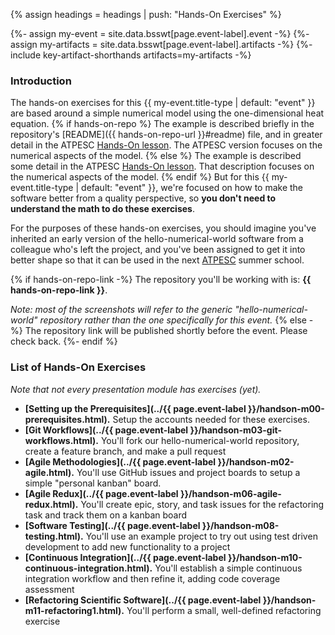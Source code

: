 {% assign headings = headings | push: "Hands-On Exercises" %}

{%- assign my-event = site.data.bsswt[page.event-label].event -%}
{%- assign my-artifacts = site.data.bsswt[page.event-label].artifacts -%}
{%- include key-artifact-shorthands artifacts=my-artifacts -%}

### Introduction

The hands-on exercises for this {{ my-event.title-type | default: "event" }} are based around a simple numerical model using the one-dimensional heat equation.
{% if hands-on-repo %} The example is described briefly in the repository's [README]({{ hands-on-repo-url }}#readme) file, and in greater detail in the ATPESC [Hands-On lesson](https://xsdk-project.github.io/MathPackagesTraining2020/lessons/hand_coded_heat/).  The ATPESC version focuses on the numerical aspects of the model.
{% else %} The example is described some detail in the ATPESC [Hands-On lesson](https://xsdk-project.github.io/MathPackagesTraining2020/lessons/hand_coded_heat/).  That description focuses on the numerical aspects of the model.
{% endif %}
 But for this {{ my-event.title-type | default: "event" }}, we're focused on how to make the software better from a quality perspective, so **you don't need to understand the math to do these exercises**.

For the purposes of these hands-on exercises, you should imagine you've inherited an early version of the hello-numerical-world software from a colleague who's left the project, and you've been assigned to get it into better shape so that it can be used in the next [ATPESC](https://extremecomputingtraining.anl.gov/) summer school.

{% if hands-on-repo-link -%}
The repository you'll be working with is: **{{ hands-on-repo-link }}**.

*Note: most of the screenshots will refer to the generic "hello-numerical-world" repository rather than the one specifically for this event.*
{% else -%}
The repository link will be published shortly before the event.  Please check back.
{%- endif %}


### List of Hands-On Exercises
*Note that not every presentation module has exercises (yet).*
  * **[Setting up the Prerequisites](../{{ page.event-label }}/handson-m00-prerequisites.html).** Setup the accounts needed for these exercises.
  * **[Git Workflows](../{{ page.event-label }}/handson-m03-git-workflows.html).** You'll fork our hello-numerical-world repository, create a feature branch, and make a pull request
  * **[Agile Methodologies](../{{ page.event-label }}/handson-m02-agile.html).**  You'll use GitHub issues and project boards to setup a simple "personal kanban" board.
  * **[Agile Redux](../{{ page.event-label }}/handson-m06-agile-redux.html).**  You'll create epic, story, and task issues for the refactoring task and track them on a kanban board
  * **[Software Testing](../{{ page.event-label }}/handson-m08-testing.html).** You'll use an example project to try out using test driven development to add new functionality to a project
  * **[Continuous Integration](../{{ page.event-label }}/handson-m10-continuous-integration.html).** You'll establish a simple continuous integration workflow and then refine it, adding code coverage assessment
  * **[Refactoring Scientific Software](../{{ page.event-label }}/handson-m11-refactoring1.html).**  You'll perform a small, well-defined refactoring exercise
